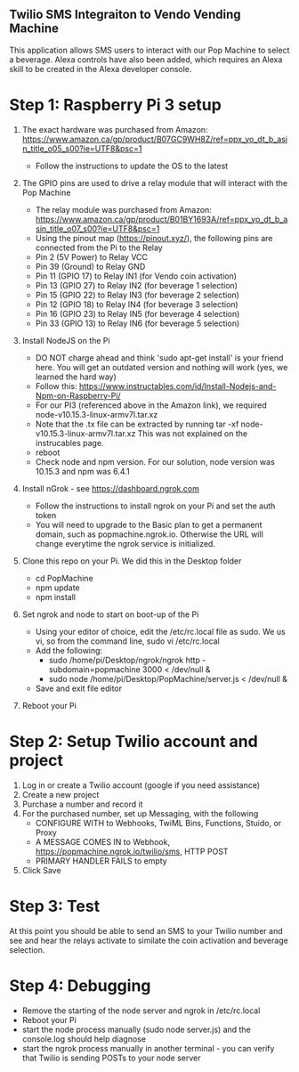 Twilio SMS Integraiton to Vendo Vending Machine
-----------------------------------------------------------
This application allows SMS users to interact with our Pop Machine to select a beverage.
Alexa controls have also been added, which requires an Alexa skill to be created in the Alexa developer console.

# Step 1: Raspberry Pi 3 setup

1. The exact hardware was purchased from Amazon: https://www.amazon.ca/gp/product/B07GC9WH8Z/ref=ppx_yo_dt_b_asin_title_o05_s00?ie=UTF8&psc=1
    - Follow the instructions to update the OS to the latest

2. The GPIO pins are used to drive a relay module that will interact with the Pop Machine 
    - The relay module was purchased from Amazon: https://www.amazon.ca/gp/product/B01BY1693A/ref=ppx_yo_dt_b_asin_title_o07_s00?ie=UTF8&psc=1
    - Using the pinout map (https://pinout.xyz/), the following pins are connected from the Pi to the Relay
    - Pin 2 (5V Power) to Relay VCC
    - Pin 39 (Ground) to Relay GND
    - Pin 11 (GPIO 17) to Relay IN1   (for Vendo coin activation)
    - Pin 13 (GPIO 27) to Relay IN2   (for beverage 1 selection)
    - Pin 15 (GPIO 22) to Relay IN3   (for beverage 2 selection)
    - Pin 12 (GPIO 18) to Relay IN4   (for beverage 3 selection)
    - Pin 16 (GPIO 23) to Relay IN5   (for beverage 4 selection)
    - Pin 33 (GPIO 13) to Relay IN6   (for beverage 5 selection)

3. Install NodeJS on the Pi
    - DO NOT charge ahead and think 'sudo apt-get install' is your friend here. You will get an outdated version and nothing will work (yes, we learned the hard way)
    - Follow this: https://www.instructables.com/id/Install-Nodejs-and-Npm-on-Raspberry-Pi/
    - For our PI3 (referenced above in the Amazon link), we required node-v10.15.3-linux-armv7l.tar.xz
    - Note that the .tx file can be extracted by running  tar -xf node-v10.15.3-linux-armv7l.tar.xz    This was not explained on the instrucables page.
    - reboot
    - Check node and npm version. For our solution, node version was 10.15.3 and npm was 6.4.1

4. Install nGrok - see https://dashboard.ngrok.com
    - Follow the instructions to install ngrok on your Pi and set the auth token    
    - You will need to upgrade to the Basic plan to get a permanent domain, such as popmachine.ngrok.io. Otherwise the URL will change everytime the ngrok service is initialized.

5. Clone this repo on your Pi. We did this in the Desktop folder
    - cd PopMachine
    - npm update
    - npm install

6. Set ngrok and node to start on boot-up of the Pi
    - Using your editor of choice, edit the /etc/rc.local file as sudo. We us vi, so from the command line, sudo vi /etc/rc.local
    - Add the following:
        - sudo /home/pi/Desktop/ngrok/ngrok http -subdomain=popmachine 3000 < /dev/null &
        - sudo node /home/pi/Desktop/PopMachine/server.js < /dev/null &
    - Save and exit file editor

7. Reboot your Pi 

# Step 2: Setup Twilio account and project

1. Log in or create a Twilio account (google if you need assistance)
2. Create a new project
3. Purchase a number and record it
4. For the purchased number, set up Messaging, with the following
    - CONFIGURE WITH to Webhooks, TwiML Bins, Functions, Stuido, or Proxy
    - A MESSAGE COMES IN to Webhook, https://popmachine.ngrok.io/twilio/sms, HTTP POST
    - PRIMARY HANDLER FAILS to empty
5. Click Save


# Step 3: Test
At this point you should be able to send an SMS to your Twilio number and see and hear the relays activate to similate the coin activation and beverage selection.

# Step 4: Debugging
- Remove the starting of the node server and ngrok in /etc/rc.local
- Reboot your Pi
- start the node process manually (sudo node server.js) and the console.log should help diagnose
- start the ngrok process manually in another terminal - you can verify that Twilio is sending POSTs to your node server
